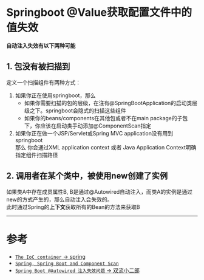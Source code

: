 # Springboot @Value获取配置文件中的值失效

**自动注入失效有以下两种可能**

## 1. 包没有被扫描到
定义一个扫描组件有两种方式：<br>
1. 如果你正在使用springboot，那么
    * 如果你需要扫描的包的层级，在注有@SpringBootApplication的启动类层级之下。springboot会隐式的扫描这些组件
    * 如果你的beans/components在其他包或者不在main package的子包下，你应该在启动类手动添加@ComponentScan指定
2. 如果你正在做一个JSP/Servlet或Spring MVC application没有用到springboot<br>
    那么  你会通过XML application context 或者 Java Application Context明确指定组件扫描路径
    
## 2. 调用者在某个类中，被使用new创建了实例

如果类A中存在成员属性B, B是通过@Autowired自动注入，而类A的实例是通过new的方式产生的，那么自动注入会失效的。<br>
此时通过Spring的**上下文**获取所有的Bean的方法来获取B



---
# 参考
* [`The IoC container` -> spring](https://docs.spring.io/spring/docs/3.2.x/spring-framework-reference/html/beans.html)
* [`Spring, Spring Boot and Component Scan`](http://www.springboottutorial.com/spring-boot-and-component-scan)
* [`Spring Boot @Autowired 注入失效问题` -> 双流小二郎](https://www.jianshu.com/p/f3c67ca457e6)
<comment-comment/><comment/>